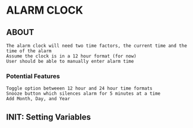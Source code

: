# ALARM CLOCK #

## ABOUT ##
    The alarm clock will need two time factors, the current time and the time of the alarm
    Assume the clock is in a 12 hour format (for now)
    User should be able to manually enter alarm time
### Potential Features ###
    Toggle option betweeen 12 hour and 24 hour time formats
    Snooze button which silences alarm for 5 minutes at a time
    Add Month, Day, and Year


## INIT: Setting Variables ##